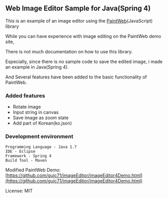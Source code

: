 ## Web Image Editor Sample for Java(Spring 4) ##

This is an example of an image editor using the [PaintWeb](http://mihai.sucan.ro/paintweb/trunk/demos/demo1.html)(JavaScript) library

While you can have experience with image editing on the PaintWeb demo site,

There is not much documentation on how to use this library.

Especially, since there is no sample code to save the edited image, i made an example in Java(Spring 4).

And Several features have been added to the basic functionality of PaintWeb.

### Added features ###
- Rotate image
- Input string in canvas
- Save image as zoom state
- Add part of Korean(ko.json)
 
 
### Development environment ###
    Programming Language - Java 1.7
    IDE - Eclipse
    Framework - Spring 4
    Build Tool - Maven
     
Modified PaintWeb Demo: [https://github.com/gujc71/imageEditor/imageEditor4Demo.html](https://github.com/gujc71/imageEditor/imageEditor4Demo.html)

     
License: MIT
